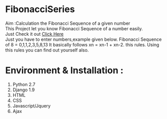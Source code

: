 # FibonacciSeries
Aim :Calculation the Fibonacci Sequence of a given number</br>
This Project let you know Fibonacci Sequence of a number easily.</br>
Just Check it out [Click Here](http://samiforpython2.pythonanywhere.com/)</br>
Just you have to enter numbers,example given below.
Fibonacci Sequence of 8 = 0,1,1,2,3,5,8,13 
It basically follows xn = xn-1 + xn-2. this rules.
Using this rules you can find out yourself also.
# Environment & Installation :
1) Python 2.7
2) Django 1.9
3) HTML
4) CSS
5) Javascript/Jquery
6) Ajax
